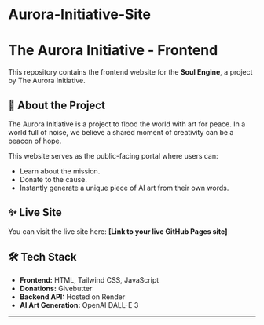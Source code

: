 # Aurora-Initiative-Site 
# The Aurora Initiative - Frontend

This repository contains the frontend website for the **Soul Engine**, a project by The Aurora Initiative.

## 🚀 About the Project

The Aurora Initiative is a project to flood the world with art for peace. In a world full of noise, we believe a shared moment of creativity can be a beacon of hope.

This website serves as the public-facing portal where users can:
* Learn about the mission.
* Donate to the cause.
* Instantly generate a unique piece of AI art from their own words.

## ✨ Live Site

You can visit the live site here: **[Link to your live GitHub Pages site]**

## 🛠️ Tech Stack

* **Frontend:** HTML, Tailwind CSS, JavaScript
* **Donations:** Givebutter
* **Backend API:** Hosted on Render
* **AI Art Generation:** OpenAI DALL-E 3

---
